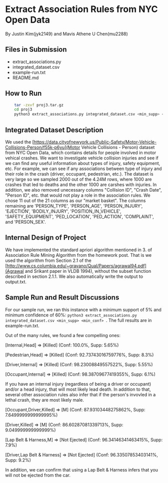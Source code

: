 # Extract Association Rules from NYC Open Data
By Justin Kim(jyk2149) and Mavis Athene U Chen(mu2288)

## Files in Submission
- extract_associations.py
- integrated_dataset.csv
- example-run.txt
- README.md

## How to Run
```bash
    tar -zxvf proj3.tar.gz
    cd proj3
    python3 extract_associations.py integrated_dataset.csv <min_supp> <min_conf>
```


## Integrated Dataset Description
We used the [https://data.cityofnewyork.us/Public-Safety/Motor-Vehicle-Collisions-Person/f55k-p6yu](Motor Vehicle Collisions - Person) dataset from NYC Open Data, which contains details for people involved in motor vehical crashes. We want to investigate vehicle collision injuries and see if we can find any useful information about types of injury, safety equipment, etc. For example, we can see if any associations between type of injury and their role in the crash (driver, occupant, pedestrian, etc.). The dataset is very large so we sampled 2000 out of the 4.24M rows, where 1000 are crashes that led to deaths and the other 1000 are carshes with injuries. In addition, we also removed unecessary columns "Collision ID", "Crash Date", "Person ID", etc. that would not play a role in the association rules. We chose 11 out of the 21 columns as our "market basket". The columns remaining are 'PERSON_TYPE', 'PERSON_AGE', 'PERSON_INJURY', 'EJECTION', 'BODILY_INJURY', 'POSITION_IN_VEHICLE', 'SAFETY_EQUIPMENT', 'PED_LOCATION', 'PED_ACTION', 'COMPLAINT', and 'PERSON_SEX'.

## Internal Design of Project
We have implemented the standard apriori algorithm mentioned in 3. of Association Rule Mining Algorithm from the homework post. That is we used the algorithm from Section 2.1 of the [http://www.cs.columbia.edu/~gravano/Qual/Papers/agrawal94.pdf](Agrawal and Srikant paper in VLDB 1994), without the subset function described in section 2.1.1. We also automatically write the output to output.txt. 

## Sample Run and Result Discussions

For our sample run, we ran this instance with a minimum support of 5% and minimum confidence of 60%: `python3 extract_associations.py integrated_dataset.csv <min_supp> <min_conf> `.  The full results are in example-run.txt.

Out of the many rules, we found a few compelling ones:

[Internal,Head] => [Killed] (Conf: 100.0%, Supp: 5.65%)

[Pedestrian,Head] => [Killed] (Conf: 92.73743016759776%, Supp: 8.3%)

[Driver,Internal] => [Killed] (Conf: 98.23008849557522%, Supp: 5.55%)

[Occupant,Internal] => [Killed] (Conf: 98.38709677419355%, Supp: 6.1%)

If you have an internal injury (regardless of being a driver or occupant) and/or a head injury, that will most likely lead death. In addition to that, several other association rules also infer that if the person's invovled in a lethal crash, they are most likely male.

[Occupant,Driver,Killed] => [M] (Conf: 87.93103448275862%, Supp: 7.6499999999999995%)

[Driver,Killed] => [M] (Conf: 86.60287081339713%, Supp: 9.049999999999999%)


[Lap Belt & Harness,M] => [Not Ejected] (Conf: 96.34146341463415%, Supp: 7.9%)

[Driver,Lap Belt & Harness] => [Not Ejected] (Conf: 96.33507853403141%, Supp: 9.2%)

In addition, we can confirm that using a Lap Belt & Harness infers that you will not be ejected from the car. 

